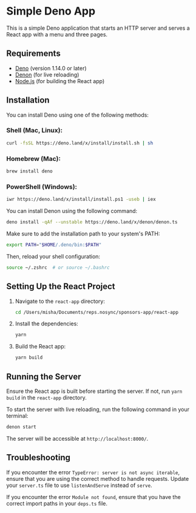 # Simple Deno App

This is a simple Deno application that starts an HTTP server and serves a React app with a menu and three pages.

## Requirements

- [Deno](https://deno.land/) (version 1.14.0 or later)
- [Denon](https://deno.land/x/denon) (for live reloading)
- [Node.js](https://nodejs.org/) (for building the React app)

## Installation

You can install Deno using one of the following methods:

### Shell (Mac, Linux):

```sh
curl -fsSL https://deno.land/x/install/install.sh | sh
```

### Homebrew (Mac):

```sh
brew install deno
```

### PowerShell (Windows):

```sh
iwr https://deno.land/x/install/install.ps1 -useb | iex
```

You can install Denon using the following command:

```sh
deno install -qAf --unstable https://deno.land/x/denon/denon.ts
```

Make sure to add the installation path to your system's PATH:

```sh
export PATH="$HOME/.deno/bin:$PATH"
```

Then, reload your shell configuration:

```sh
source ~/.zshrc  # or source ~/.bashrc
```

## Setting Up the React Project

1. Navigate to the `react-app` directory:
    ```sh
    cd /Users/misha/Documents/reps.nosync/sponsors-app/react-app
    ```

2. Install the dependencies:
    ```sh
    yarn
    ```

3. Build the React app:
    ```sh
    yarn build
    ```

## Running the Server

Ensure the React app is built before starting the server. If not, run `yarn build` in the `react-app` directory.

To start the server with live reloading, run the following command in your terminal:

```sh
denon start
```

The server will be accessible at `http://localhost:8000/`.

## Troubleshooting

If you encounter the error `TypeError: server is not async iterable`, ensure that you are using the correct method to handle requests. Update your `server.ts` file to use `listenAndServe` instead of `serve`.

If you encounter the error `Module not found`, ensure that you have the correct import paths in your `deps.ts` file.